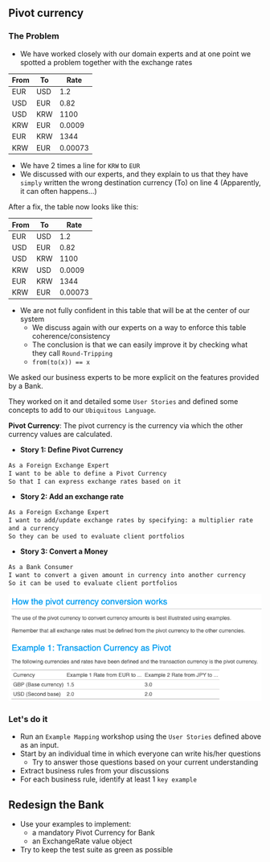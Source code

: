 ## Pivot currency

### The Problem
- We have worked closely with our domain experts and at one point we spotted a problem together with the exchange rates

| From | To   | Rate    |
|------|------|---------|
| EUR  | USD  | 1.2     |
| USD  | EUR  | 0.82    |
| USD  | KRW  | 1100    |
| KRW  | EUR  | 0.0009  |
| EUR  | KRW  | 1344    |
| KRW  | EUR  | 0.00073 |

- We have 2 times a line for `KRW` to `EUR`
- We discussed with our experts, and they explain to us that they have `simply` written the wrong destination currency (To) on line 4 (Apparently, it can often happens...)

After a fix, the table now looks like this:

| From | To  | Rate    |
|------|-----|---------|
| EUR  | USD | 1.2     |
| USD  | EUR | 0.82    |
| USD  | KRW | 1100    |
| KRW  | USD | 0.0009  |
| EUR  | KRW | 1344    |
| KRW  | EUR | 0.00073 |

- We are not fully confident in this table that will be at the center of our system
  - We discuss again with our experts on a way to enforce this table coherence/consistency
  - The conclusion is that we can easily improve it by checking what they call `Round-Tripping`
  - `from(to(x)) == x`

We asked our business experts to be more explicit on the features provided by a Bank.

They worked on it and detailed some `User Stories` and defined some concepts to add to our `Ubiquitous Language`.

**Pivot Currency**: The pivot currency is the currency via which the other currency values are calculated.

- **Story 1: Define Pivot Currency**
```text
As a Foreign Exchange Expert
I want to be able to define a Pivot Currency
So that I can express exchange rates based on it
```
- **Story 2: Add an exchange rate**
```text
As a Foreign Exchange Expert
I want to add/update exchange rates by specifying: a multiplier rate and a currency
So they can be used to evaluate client portfolios
```
- **Story 3: Convert a Money**
```text
As a Bank Consumer
I want to convert a given amount in currency into another currency
So it can be used to evaluate client portfolios
```

![Pivot explanations](../../docs/img/pivot-explanation.png)

### Let's do it
- Run an `Example Mapping` workshop using the `User Stories` defined above as an input.
- Start by an individual time in which everyone can write his/her questions
  - Try to answer those questions based on your current understanding
- Extract business rules from your discussions
- For each business rule, identify at least 1 `key example`

## Redesign the Bank

- Use your examples to implement:
  - a mandatory Pivot Currency for Bank
  - an ExchangeRate value object
- Try to keep the test suite as green as possible
 
